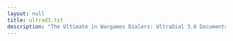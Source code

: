 ```yaml
---
layout: null
title: ultrad3.txt
description: "The Ultimate in Wargames Dialers: UltraDial 3.0 Documentation by Paul Levy"
---
```

